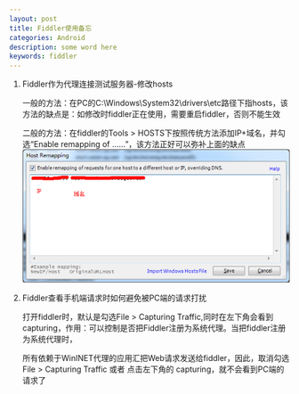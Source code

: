 ```yaml
---
layout: post
title: Fiddler使用备忘
categories: Android
description: some word here
keywords: fiddler
---
```


1. Fiddler作为代理连接测试服务器-修改hosts

    一般的方法：在PC的C:\Windows\System32\drivers\etc路径下指hosts，该方法的缺点是：如修改时fiddler正在使用，需要重启fiddler，否则不能生效
   
    二般的方法：在fiddler的Tools > HOSTS下按照传统方法添加IP+域名，并勾选“Enable remapping of ……”，该方法正好可以弥补上面的缺点
    ![2015-5-18-1](/images/2015-5-18-1.png)

2. Fiddler查看手机端请求时如何避免被PC端的请求打扰

    打开fiddler时，默认是勾选File > Capturing Traffic,同时在左下角会看到capturing，作用：可以控制是否把Fiddler注册为系统代理。当把fiddler注册为系统代理时，
   
    所有依赖于WinINET代理的应用汇把Web请求发送给fiddler，因此，取消勾选File > Capturing Traffic 或者 点击左下角的 capturing，就不会看到PC端的请求了
   
   
   
